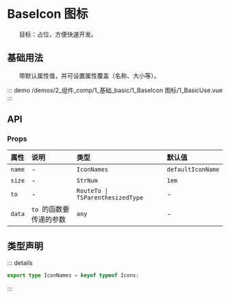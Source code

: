 # BaseIcon 图标

&emsp;&emsp;目标：占位，方便快速开发。
## 基础用法

&emsp;&emsp;带默认属性值，并可设置属性覆盖（名称、大小等）。

::: demo 
/demos/2_组件_comp/1_基础_basic/1_BaseIcon 图标/1_BasicUse.vue
:::


## API 

### Props

|属性|说明|类型|默认值|
|:---|:---|:---|:---|
|`name`|-|`IconNames`|`defaultIconName`|
|`size`|-|`StrNum`|`1em`|
|`to`|-|`RouteTo \| TSParenthesizedType`|-|
|`data`|`to `的函数要传递的参数|`any`|-|


## 类型声明

::: details


``` ts
export type IconNames = keyof typeof Icons;
```

:::  
